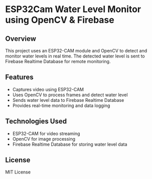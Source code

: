 # ESP32Cam Water Level Monitor using OpenCV & Firebase

## Overview
This project uses an ESP32-CAM module and OpenCV to detect and monitor water levels in real time. The detected water level is sent to Firebase Realtime Database for remote monitoring.

## Features
- Captures video using ESP32-CAM
- Uses OpenCV to process frames and detect water level
- Sends water level data to Firebase Realtime Database
- Provides real-time monitoring and data logging

## Technologies Used
- ESP32-CAM for video streaming
- OpenCV for image processing
- Firebase Realtime Database for storing water level data

## License
MIT License
